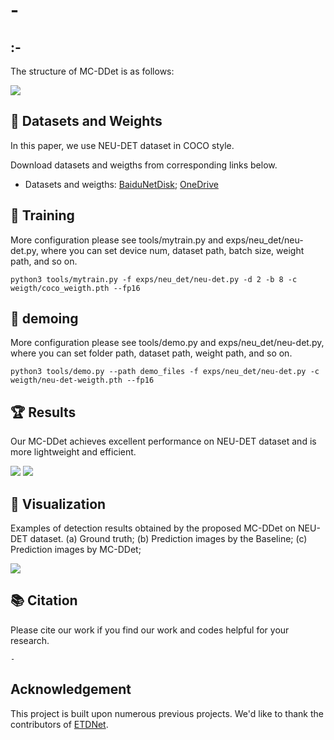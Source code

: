 # -

## :-
The structure of MC-DDet is as follows:

<img src="assets/DFeS-DNet.png">

## :open_file_folder: Datasets and Weights
In this paper, we use NEU-DET dataset in COCO style. 

Download datasets and weigths from corresponding links below.
 - Datasets and weigths: [BaiduNetDisk](https://pan.baidu.com/s/1mQRKodaV8Qokru4IkCyP_w?pwd=edct); [OneDrive](https://1drv.ms/f/c/bea5f6127a67401e/EtLB1J96b7VIjy8oYK1biTsBFrRYYOUclvqVrEkbSP0GTQ?e=bHH9C1)


## 🚀 Training
More configuration please see tools/mytrain.py and exps/neu_det/neu-det.py, where you can set device num, dataset path, batch size, weight path, and so on.
```
python3 tools/mytrain.py -f exps/neu_det/neu-det.py -d 2 -b 8 -c weigth/coco_weigth.pth --fp16
```

## 🚀 demoing
More configuration please see tools/demo.py and exps/neu_det/neu-det.py, where you can set folder path, dataset path, weight path, and so on.
```
python3 tools/demo.py --path demo_files -f exps/neu_det/neu-det.py -c weigth/neu-det-weigth.pth --fp16
```

## :trophy: Results
Our MC-DDet achieves excellent performance on NEU-DET dataset and is more lightweight and efficient.

<img src="assets/experiment_1.png">

<img src="assets/experiment_2.png">

## :ferris_wheel: Visualization

Examples of detection results obtained by the proposed MC-DDet on NEU-DET dataset. (a) Ground truth; (b) Prediction images by the Baseline; (c) Prediction images by MC-DDet;

<img src="assets/Detection_results.png">

## 📚  Citation
Please cite our work if you find our work and codes helpful for your research.
```
-
```

## Acknowledgement

This project is built upon numerous previous projects. We'd like to thank the contributors of [ETDNet](https://github.com/zht8506/ETDNet).

